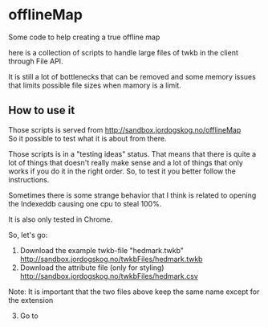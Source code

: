offlineMap
==========

Some code to help creating a true offline map

here is a collection of scripts to handle large files of twkb in the client through File API.

It is still a lot of bottlenecks that can be removed and some memory issues that limits possible file sizes when mamory is a limit.

## How to use it

Those scripts is served from http://sandbox.jordogskog.no/offlineMap<br>
So it possible to test what it is about from there.

Those scripts is in a "testing ideas" status. That means that there is quite a lot of things that doesn't really make sense and a lot of things that only works if you do it in the right order. So, to test it you better follow the instructions.

Sometimes there is some strange behavior that I think is related to opening the Indexeddb causing one cpu to steal 100%.

It is also only tested in Chrome.


So, let's go:

1. Download the example twkb-file "hedmark.twkb" http://sandbox.jordogskog.no/twkbFiles/hedmark.twkb
2. Download the attribute file (only for styling) http://sandbox.jordogskog.no/twkbFiles/hedmark.csv

Note: It is important that the two files above keep the same name except for the extension

3. Go to 
